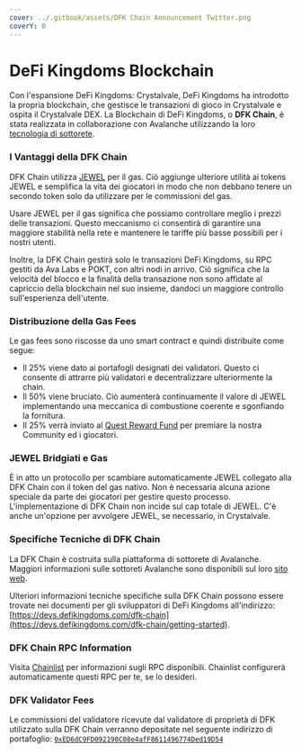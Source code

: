 ```yaml
---
cover: ../.gitbook/assets/DFK Chain Announcement Twitter.png
coverY: 0
---
```


# DeFi Kingdoms Blockchain

Con l'espansione DeFi Kingdoms: Crystalvale, DeFi Kingdoms ha introdotto la propria blockchain, che gestisce le transazioni di gioco in Crystalvale e ospita il Crystalvale DEX. La Blockchain di DeFi Kingdoms, o **DFK Chain**, è stata realizzata in collaborazione con Avalanche utilizzando la loro [tecnologia di sottorete](https://docs.avax.network/subnets).

### I Vantaggi della DFK Chain

DFK Chain utilizza [JEWEL](i-token-del-potere/jewel-token.md) per il gas. Ciò aggiunge ulteriore utilità ai tokens JEWEL e semplifica la vita dei giocatori in modo che non debbano tenere un secondo token solo da utilizzare per le commissioni del gas.

Usare JEWEL per il gas significa che possiamo controllare meglio i prezzi delle transazioni. Questo meccanismo ci consentirà di garantire una maggiore stabilità nella rete e mantenere le tariffe più basse possibili per i nostri utenti.

Inoltre, la DFK Chain gestirà solo le transazioni DeFi Kingdoms, su RPC gestiti da Ava Labs e POKT, con altri nodi in arrivo. Ciò significa che la velocità del blocco e la finalità della transazione non sono affidate al capriccio della blockchain nel suo insieme, dandoci un maggiore controllo sull'esperienza dell'utente.

### Distribuzione della Gas Fees

Le gas fees sono riscosse da uno smart contract e quindi distribuite come segue:

* Il 25% viene dato ai portafogli designati dei validatori. Questo ci consente di attrarre più validatori e decentralizzare ulteriormente la chain.
* Il 50% viene bruciato. Ciò aumenterà continuamente il valore di JEWEL implementando una meccanica di combustione coerente e sgonfiando la fornitura.
* Il 25% verrà inviato al [Quest Reward Fund](https://subnets.avax.network/defi-kingdoms/address/0x1137643FE14b032966a59Acd68EBf3c1271Df316) per premiare la nostra Community ed i giocatori.

### JEWEL Bridgiati e Gas

È in atto un protocollo per scambiare automaticamente JEWEL collegato alla DFK Chain con il token del gas nativo. Non è necessaria alcuna azione speciale da parte dei giocatori per gestire questo processo. L'implementazione di DFK Chain non incide sul cap totale di JEWEL. C'è anche un'opzione per avvolgere JEWEL, se necessario, in Crystalvale.

### Specifiche Tecniche di DFK Chain

La DFK Chain è costruita sulla piattaforma di sottorete di Avalanche. Maggiori informazioni sulle sottoreti Avalanche sono disponibili sul loro [sito web](https://docs.avax.network/subnets).

Ulteriori informazioni tecniche specifiche sulla DFK Chain possono essere trovate nei documenti per gli sviluppatori di DeFi Kingdoms all'indirizzo: [https://devs.defikingdoms.com/dfk-chain](https://devs.defikingdoms.com/dfk-chain/getting-started).

### DFK Chain RPC Information

Visita [Chainlist](https://chainlist.org/?search=dfk) per informazioni sugli RPC disponibili. Chainlist configurerà automaticamente questi RPC per te, se lo desideri.

### DFK Validator Fees

Le commissioni del validatore ricevute dal validatore di proprietà di DFK utilizzato sulla DFK Chain verranno depositate nel seguente indirizzo di portafoglio: [`0xED6dC9FD092190C08e4afF8611496774Ded19D54`](https://subnets.avax.network/defi-kingdoms/address/0xED6dC9FD092190C08e4afF8611496774Ded19D54)
